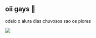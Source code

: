 ## oii gays 💟
odeio o alura
dias chuvosos sao os piores 

![](https://tenor.com/pt-BR/view/tasha-okereke-e-kyan-gif-4898890102857674654)
